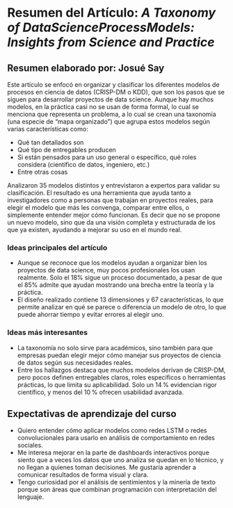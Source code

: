# Resumen del Artículo: *A Taxonomy of DataScienceProcessModels: Insights from Science and Practice*

## Resumen elaborado por: Josué Say

Este artículo se enfocó en organizar y clasificar los diferentes modelos de procesos en ciencia de datos (CRISP-DM o KDD), que son los pasos que se siguen para desarrollar proyectos de data science. Aunque hay muchos modelos, en la práctica casi no se usan de forma formal, lo cual se menciona que representa un problema, a lo cual se crean una taxonomía (una especie de “mapa organizado”) que agrupa estos modelos según varias características como:

- Qué tan detallados son
- Qué tipo de entregables producen
- Si están pensados para un uso general o específico, qué roles considera (científico de datos, ingeniero, etc.)
- Entre otras cosas

Analizaron 35 modelos distintos y entrevistaron a expertos para validar su clasificación. El resultado es una herramienta que ayuda tanto a investigadores como a personas que trabajan en proyectos reales, para elegir el modelo que más les convenga, comparar entre ellos, o simplemente entender mejor cómo funcionan. Es decir que no se propone un nuevo modelo, sino que da una visión completa y estructurada de los que ya existen, ayudando a mejorar su uso en el mundo real.

### Ideas principales del artículo

- Aunque se reconoce que los modelos ayudan a organizar bien los proyectos de data science, muy pocos profesionales los usan realmente. Solo el 18% sigue un proceso documentado, a pesar de que el 85% admite que ayudan mostrando una brecha entre la teoría y la práctica.
- El diseño realizado contiene 13 dimensiones y 67 características, lo que permite analizar en qué se parece o diferencia un modelo de otro, lo que puede ahorrar tiempo y evitar errores al elegir uno.

### Ideas más interesantes

- La taxonomía no solo sirve para académicos, sino también para que empresas puedan elegir mejor cómo manejar sus proyectos de ciencia de datos según sus necesidades reales.
- Entre los hallazgos destaca que muchos modelos derivan de CRISP-DM, pero pocos definen entregables claros, roles específicos o herramientas prácticas, lo que limita su aplicabilidad. Solo un 14 % evidencian rigor científico, y menos del 10 % ofrecen usabilidad avanzada.

## Expectativas de aprendizaje del curso

- Quiero entender cómo aplicar modelos como redes LSTM o redes convolucionales para usarlo en análisis de comportamiento en redes sociales.
- Me interesa mejorar en la parte de dashboards interactivos porque siento que a veces los datos que uno analiza se quedan en lo técnico, y no llegan a quienes toman decisiones. Me gustaría aprender a comunicar resultados de forma visual y clara.
- Tengo curiosidad por el análisis de sentimientos y la minería de texto porque son áreas que combinan programación con interpretación del lenguaje.
